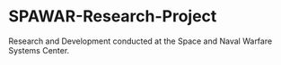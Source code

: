 # SPAWAR-Research-Project
Research and Development conducted at the Space and Naval Warfare Systems Center.

